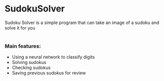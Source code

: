 # SudokuSolver
Sudoku Solver is a simple program that can take an image of a sudoku and solve it for you
<br /> <br />

### Main features:
- Using a neural network to classify digits
- Solving sudokus
- Checking sudokus
- Saving previous sudokus for review
